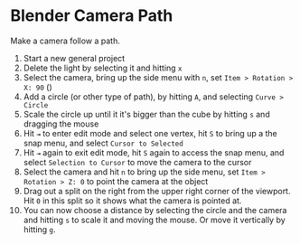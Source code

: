 # Blender Camera Path

Make a camera follow a path.

1. Start a new general project
2. Delete the light by selecting it and hitting `x`
3. Select the camera, bring up the side menu with `n`, set `Item > Rotation > X: 90` () 
4. Add a circle (or other type of path), by hitting `A`, and selecting `Curve > Circle`
5. Scale the circle up until it it's bigger than the cube by hitting `s` and dragging the mouse
6. Hit `⇥` to enter edit mode and select one vertex, hit `S` to bring up a the snap menu, and select `Cursor to Selected`
7. Hit `⇥` again to exit edit mode, hit `S` again to access the snap menu, and select `Selection to Cursor` to move the camera to the cursor
8. Select the camera and hit `n` to bring up the side menu, set `Item > Rotation > Z: 0` to point the camera at the object
9. Drag out a split on the right from the upper right corner of the viewport. Hit `0` in this split so it shows what the camera is pointed at.
10. You can now choose a distance by selecting the circle and the camera and hitting `s` to scale it and moving the mouse. Or move it vertically by hitting `g`.
